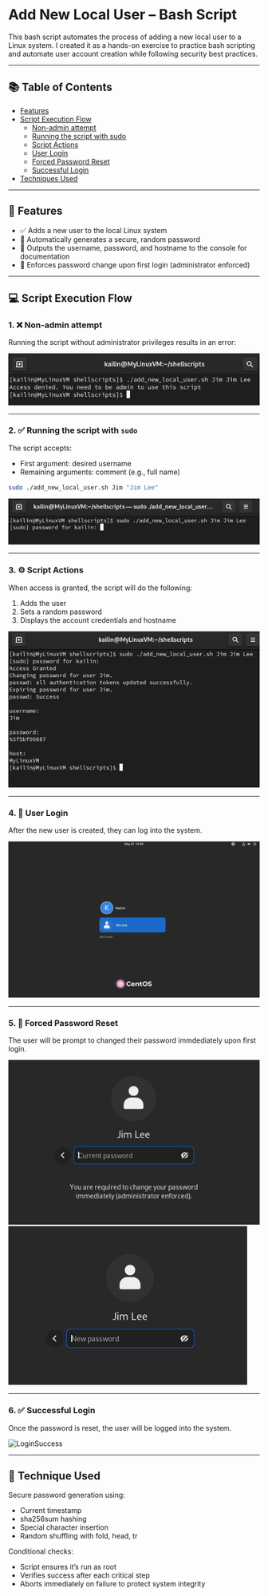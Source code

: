 # Add New Local User – Bash Script

This bash script automates the process of adding a new local user to a Linux system. I created it as a hands-on exercise to practice bash scripting and automate user account creation while following security best practices.

---
## 📚 Table of Contents
- [Features](#features)
- [Script Execution Flow](#script-execution-flow)
  - [Non-admin attempt](#1-non-admin-attempt)
  - [Running the script with sudo](#2-running-the-script-with-sudo)
  - [Script Actions](#3-script-actions)
  - [User Login](#4-user-login)
  - [Forced Password Reset](#5-forced-password-reset)
  - [Successful Login](#6-successful-login)
- [Techniques Used](#techniques-used)

---
## 📌 Features

- ✅ Adds a new user to the local Linux system  
- 🔐 Automatically generates a secure, random password  
- 🧾 Outputs the username, password, and hostname to the console for documentation  
- 🔄 Enforces password change upon first login (administrator enforced)

---

## 💻 Script Execution Flow

### 1. ❌ Non-admin attempt

Running the script without administrator privileges results in an error:

![Permission Denied](./screenshots/01_RunningWithoutPermission.png)

---

### 2. ✅ Running the script with `sudo`

The script accepts:
- First argument: desired username
- Remaining arguments: comment (e.g., full name)

```bash
sudo ./add_new_local_user.sh Jim "Jim Lee"
```
![AdminPrivilege](./screenshots/02_RunScriptAdmin.png)

---

### 3. ⚙️ Script Actions
When access is granted, the script will do the following:
1. Adds the user
2. Sets a random password
3. Displays the account credentials and hostname

![ScriptActions](./screenshots/03_WhenScriptRuns.png)

---

### 4. 👤 User Login
After the new user is created, they can log into the system.

![UserLogin](./screenshots/04_UserLogin.png)

---

### 5. 🔑 Forced Password Reset
The user will be prompt to changed their password immdediately upon first login.

![PassReset](./screenshots/05_PassReset.png)
![NewPass](./screenshots/06_NewPass.png)

---

### 6. ✅ Successful Login
Once the password is reset, the user will be logged into the system.

![LoginSuccess](./screenshots/07_LoggedIn)

---

## 🧪 Technique Used
Secure password generation using:
  - Current timestamp
  - sha256sum hashing
  - Special character insertion
  - Random shuffling with fold, head, tr

Conditional checks:
  - Script ensures it’s run as root
  - Verifies success after each critical step
  - Aborts immediately on failure to protect system integrity

